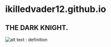 #  ikilledvader12.github.io

## **THE DARK KNIGHT.**
![alt text](https://images.bauerhosting.com/legacy/media/5f3d/6597/3759/c06f/98a0/7d81/dark-knight-trilogy-main.jpg?format=jpg&quality=80&width=960&height=540&ratio=16-9&resize=aspectfill)
: definition
